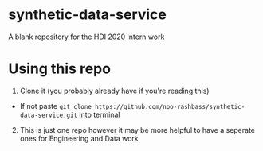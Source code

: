 # synthetic-data-service
A blank repository for the HDI 2020 intern work

# Using this repo
1. Clone it (you probably already have if you're reading this)
  - If not paste `git clone https://github.com/noo-rashbass/synthetic-data-service.git` into terminal
2. This is just one repo however it may be more helpful to have a seperate ones for Engineering and Data work

